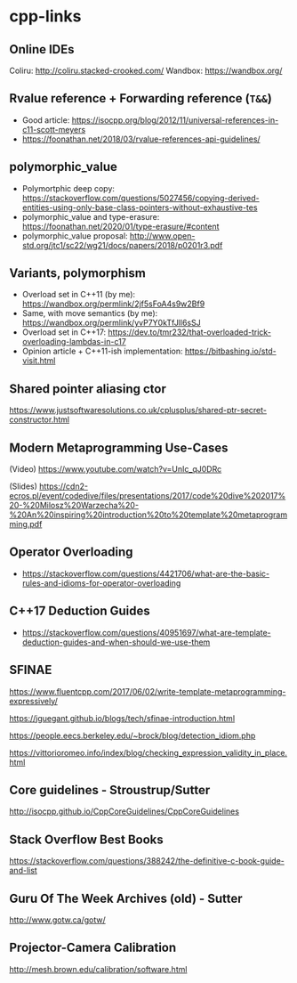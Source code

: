 # cpp-links

## Online IDEs
Coliru: http://coliru.stacked-crooked.com/
Wandbox: https://wandbox.org/

## Rvalue reference + Forwarding reference (`T&&`)
* Good article: https://isocpp.org/blog/2012/11/universal-references-in-c11-scott-meyers
* https://foonathan.net/2018/03/rvalue-references-api-guidelines/

## polymorphic_value
* Polymortphic deep copy: https://stackoverflow.com/questions/5027456/copying-derived-entities-using-only-base-class-pointers-without-exhaustive-tes
* polymorphic_value and type-erasure: https://foonathan.net/2020/01/type-erasure/#content
* polymorphic_value proposal: http://www.open-std.org/jtc1/sc22/wg21/docs/papers/2018/p0201r3.pdf

## Variants, polymorphism
* Overload set in C++11 (by me): https://wandbox.org/permlink/2jf5sFoA4s9w2Bf9
* Same, with move semantics (by me): https://wandbox.org/permlink/yvP7Y0kTfJll6sSJ
* Overload set in C++17: https://dev.to/tmr232/that-overloaded-trick-overloading-lambdas-in-c17
* Opinion article + C++11-ish implementation: https://bitbashing.io/std-visit.html

## Shared pointer aliasing ctor
https://www.justsoftwaresolutions.co.uk/cplusplus/shared-ptr-secret-constructor.html

## Modern Metaprogramming Use-Cases 

(Video)
https://www.youtube.com/watch?v=UnIc_qJ0DRc

(Slides)
https://cdn2-ecros.pl/event/codedive/files/presentations/2017/code%20dive%202017%20-%20Milosz%20Warzecha%20-%20An%20inspiring%20introduction%20to%20template%20metaprogramming.pdf


## Operator Overloading
* https://stackoverflow.com/questions/4421706/what-are-the-basic-rules-and-idioms-for-operator-overloading

## C++17 Deduction Guides
* https://stackoverflow.com/questions/40951697/what-are-template-deduction-guides-and-when-should-we-use-them


## SFINAE
https://www.fluentcpp.com/2017/06/02/write-template-metaprogramming-expressively/

https://jguegant.github.io/blogs/tech/sfinae-introduction.html

https://people.eecs.berkeley.edu/~brock/blog/detection_idiom.php

https://vittorioromeo.info/index/blog/checking_expression_validity_in_place.html



## Core guidelines - Stroustrup/Sutter
http://isocpp.github.io/CppCoreGuidelines/CppCoreGuidelines

## Stack Overflow Best Books
https://stackoverflow.com/questions/388242/the-definitive-c-book-guide-and-list

## Guru Of The Week Archives (old) - Sutter
http://www.gotw.ca/gotw/



## Projector-Camera Calibration
http://mesh.brown.edu/calibration/software.html
